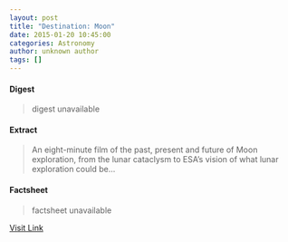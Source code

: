 ```yaml
---
layout: post
title: "Destination: Moon"
date: 2015-01-20 10:45:00
categories: Astronomy
author: unknown author
tags: []
---
```



#### Digest
>digest unavailable

#### Extract
>An eight-minute film of the past, present and future of Moon exploration, from the lunar cataclysm to ESA’s vision of what lunar exploration could be...

#### Factsheet
>factsheet unavailable

[Visit Link](http://www.esa.int/ESA_Multimedia/Videos/2015/01/Destination_Moon)



